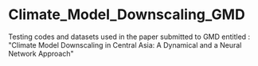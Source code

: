 # Climate_Model_Downscaling_GMD
Testing codes and datasets used in the paper submitted to GMD entitled : "Climate Model Downscaling in Central Asia: A Dynamical and a Neural Network Approach"
